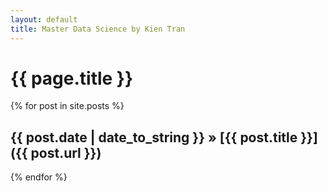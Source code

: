 ```yaml
---
layout: default
title: Master Data Science by Kien Tran
---
```

# {{ page.title }}

{% for post in site.posts %}
## {{ post.date | date_to_string }} » [{{ post.title }}]({{ post.url }})

{% endfor %}